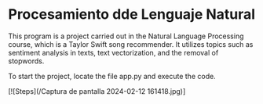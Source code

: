 # Procesamiento dde Lenguaje Natural

This program is a project carried out in the Natural Language Processing course, which is a Taylor Swift song recommender. It utilizes topics such as sentiment analysis in texts, text vectorization, and the removal of stopwords.

To start the project, locate the file app.py and execute the code.

[![Steps](/Captura de pantalla 2024-02-12 161418.jpg)]
